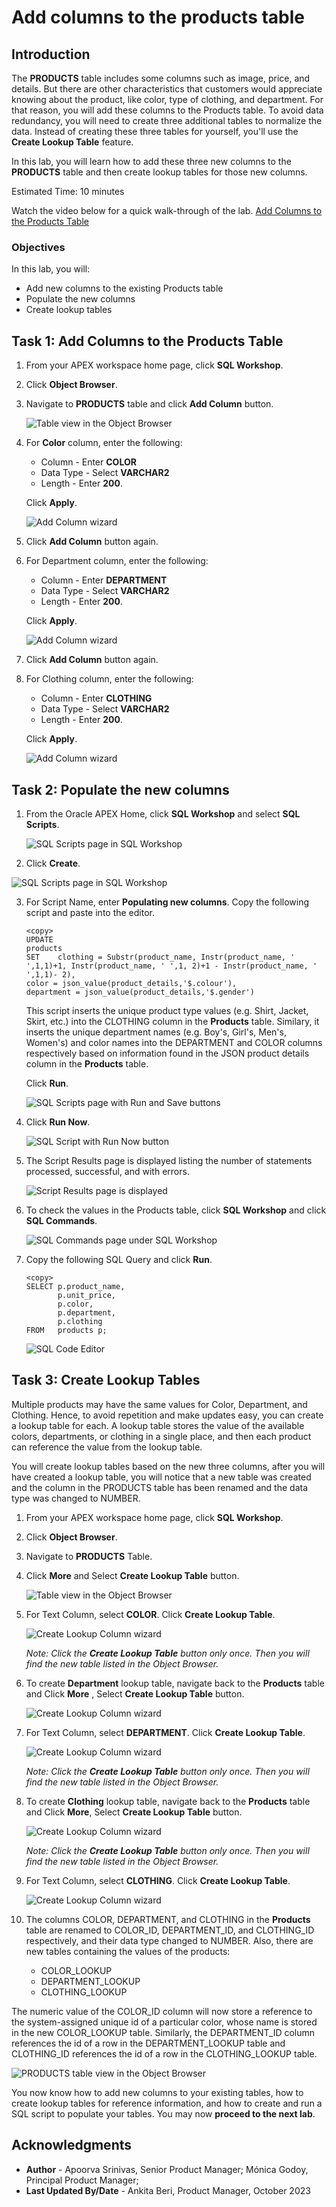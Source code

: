 # Add columns to the products table

## Introduction

The **PRODUCTS** table includes some columns such as image, price, and details. But there are other characteristics that customers would appreciate knowing about the product, like color, type of clothing, and department. For that reason, you will add these columns to the Products table.
To avoid data redundancy, you will need to create three additional tables to normalize the data. Instead of creating these three tables for yourself, you'll use the **Create Lookup Table** feature.

In this lab, you will learn how to add these three new columns to the **PRODUCTS** table and then create lookup tables for those new columns.

Estimated Time: 10 minutes

<!--
Watch the video below for a quick walk through of the lab.

[](youtube:klrFD971TtI)
-->
Watch the video below for a quick walk-through of the lab.
[Add Columns to the Products Table](videohub:1_ozrqd1x1)

### Objectives
In this lab, you will:
- Add new columns to the existing Products table
- Populate the new columns
- Create lookup tables

## Task 1: Add Columns to the Products Table

1. From your APEX workspace home page, click **SQL Workshop**.

2. Click **Object Browser**.

3. Navigate to **PRODUCTS** table and click **Add Column** button.

    ![Table view in the Object Browser](./images/products.png " ")

4. For **Color** column, enter the following:

    * Column - Enter **COLOR**
    * Data Type - Select **VARCHAR2**
    * Length - Enter **200**.

    Click **Apply**.

    ![Add Column wizard](./images/color-column.png " ")

5. Click **Add Column** button again.

6.  For Department column, enter the following:

    * Column - Enter **DEPARTMENT**
    * Data Type - Select **VARCHAR2**
    * Length - Enter **200**.

    Click **Apply**.

    ![Add Column wizard](./images/department-column.png " ")

7. Click **Add Column** button again.

8. For Clothing column, enter the following:

    * Column - Enter **CLOTHING**
    * Data Type - Select **VARCHAR2**
    * Length - Enter **200**.

    Click **Apply**.

    ![Add Column wizard](./images/clothing-column.png " ")

## Task 2: Populate the new columns

1. From the Oracle APEX Home, click **SQL Workshop** and select **SQL Scripts**.

    ![SQL Scripts page in SQL Workshop](./images/sql-scripts.png " ")

2. Click **Create**.

  ![SQL Scripts page in SQL Workshop](./images/create-sql-script.png " ")

3. For Script Name, enter **Populating new columns**.
   Copy the following script and paste into the editor.
    ```
    <copy>
    UPDATE
    products
    SET    clothing = Substr(product_name, Instr(product_name, ' ',1,1)+1, Instr(product_name, ' ',1, 2)+1 - Instr(product_name, ' ',1,1)- 2),
    color = json_value(product_details,'$.colour'),
    department = json_value(product_details,'$.gender')
    ```

    This script inserts the unique product type values (e.g. Shirt, Jacket, Skirt, etc.) into the CLOTHING column in the **Products** table. Similary, it inserts the unique department names (e.g. Boy's, Girl's, Men's, Women's) and color names into the DEPARTMENT and COLOR columns respectively based on information found in the JSON product details column in the **Products** table.

    Click **Run**.

    ![SQL Scripts page with Run and Save buttons](./images/insert-code.png " ")

4. Click **Run Now**.

    ![SQL Script with Run Now button](./images/create-script.png " ")

5. The Script Results page is displayed listing the number of statements processed, successful, and with errors.

    ![Script Results page is displayed](./images/script-results.png " ")

6. To check the values in the Products table, click **SQL Workshop** and click **SQL Commands**.

    ![SQL Commands page under SQL Workshop](./images/sql-commands1.png " ")

7. Copy the following SQL Query and click **Run**.
    ```
    <copy>
    SELECT p.product_name,
           p.unit_price,
           p.color,
           p.department,
           p.clothing
    FROM   products p;
    ```

    ![SQL Code Editor](./images/sql-query-results.png " ")

## Task 3: Create Lookup Tables
Multiple products may have the same values for Color, Department, and Clothing. Hence, to avoid repetition and make updates easy, you can create a lookup table for each. A lookup table stores the value of the available colors, departments, or clothing in a single place, and then each product can reference the value from the lookup table.

You will create lookup tables based on the new three columns, after you will have created a lookup table, you will notice that a new table was created and the column in the PRODUCTS table has been renamed and the data type was changed to NUMBER.

1. From your APEX workspace home page, click **SQL Workshop**.

2. Click **Object Browser**.

3. Navigate to **PRODUCTS** Table.

4. Click **More** and Select **Create Lookup Table** button.

    ![Table view in the Object Browser](./images/lookup-table.png " ")

5. For Text Column, select **COLOR**. Click **Create Lookup Table**.

    ![Create Lookup Column wizard](./images/lt-color.png " ")

    *Note: Click the **Create Lookup Table** button only once. Then you will find the new table listed in the Object Browser.*

6. To create **Department** lookup table, navigate back to the **Products** table and Click **More** , Select **Create Lookup Table** button.

    ![Create Lookup Column wizard](./images/lookup-table2.png " ")

7. For Text Column, select **DEPARTMENT**. Click **Create Lookup Table**.

    ![Create Lookup Column wizard](./images/lt-department.png " ")

    *Note: Click the **Create Lookup Table** button only once. Then you will find the new table listed in the Object Browser.*

8. To create **Clothing** lookup table, navigate back to the **Products** table and Click **More**, Select **Create Lookup Table** button.

    ![Create Lookup Column wizard](./images/lookup-table3.png " ")

    *Note: Click the **Create Lookup Table** button only once. Then you will find the new table listed in the Object Browser.*

9. For Text Column, select **CLOTHING**. Click **Create Lookup Table**.

    ![Create Lookup Column wizard](./images/lt-clothing.png " ")


10. The columns COLOR, DEPARTMENT, and CLOTHING in the **Products** table are renamed to COLOR\_ID, DEPARTMENT\_ID, and CLOTHING\_ID respectively, and their data type changed to NUMBER. Also, there are new tables containing the values of the products:
    - COLOR_LOOKUP
    - DEPARTMENT_LOOKUP
    - CLOTHING_LOOKUP

The numeric value of the COLOR\_ID column will now store a reference to the system-assigned unique id of a particular color, whose name is stored in the new COLOR\_LOOKUP table. Similarly, the DEPARTMENT\_ID column references the id of a row in the DEPARTMENT\_LOOKUP table and CLOTHING\_ID references the id of a row in the CLOTHING\_LOOKUP table.    


![PRODUCTS table view in the Object Browser](./images/lookup-table4.png " ")

You now know how to add new columns to your existing tables, how to create lookup tables for reference information, and how to create and run a SQL script to populate your tables. You may now **proceed to the next lab**.

## Acknowledgments

- **Author** - Apoorva Srinivas, Senior Product Manager; Mónica Godoy, Principal Product Manager;
- **Last Updated By/Date** - Ankita Beri, Product Manager, October 2023
